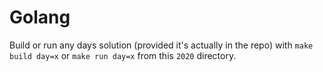 # Golang

Build or run any days solution (provided it's actually in the repo) with `make build day=x` or `make run day=x` from this `2020` directory.
